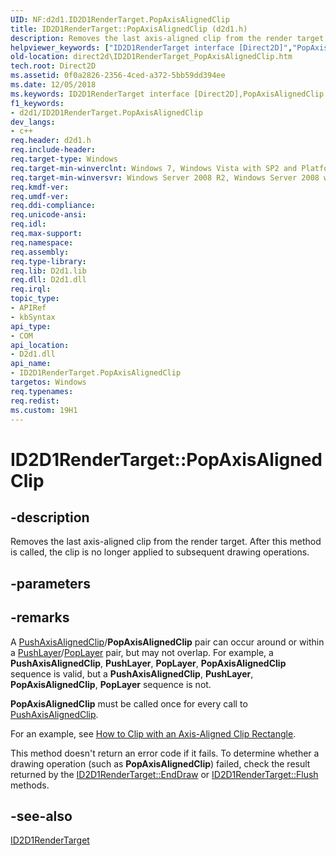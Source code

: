 ```yaml
---
UID: NF:d2d1.ID2D1RenderTarget.PopAxisAlignedClip
title: ID2D1RenderTarget::PopAxisAlignedClip (d2d1.h)
description: Removes the last axis-aligned clip from the render target. After this method is called, the clip is no longer applied to subsequent drawing operations.helpviewer_keywords: ["ID2D1RenderTarget interface [Direct2D]","PopAxisAlignedClip method","ID2D1RenderTarget.PopAxisAlignedClip","ID2D1RenderTarget::PopAxisAlignedClip","PopAxisAlignedClip","PopAxisAlignedClip method [Direct2D]","PopAxisAlignedClip method [Direct2D]","ID2D1RenderTarget interface","d2d1/ID2D1RenderTarget::PopAxisAlignedClip","direct2d.ID2D1RenderTarget_PopAxisAlignedClip"]
old-location: direct2d\ID2D1RenderTarget_PopAxisAlignedClip.htm
tech.root: Direct2D
ms.assetid: 0f0a2826-2356-4ced-a372-5bb59dd394ee
ms.date: 12/05/2018
ms.keywords: ID2D1RenderTarget interface [Direct2D],PopAxisAlignedClip method, ID2D1RenderTarget.PopAxisAlignedClip, ID2D1RenderTarget::PopAxisAlignedClip, PopAxisAlignedClip, PopAxisAlignedClip method [Direct2D], PopAxisAlignedClip method [Direct2D],ID2D1RenderTarget interface, d2d1/ID2D1RenderTarget::PopAxisAlignedClip, direct2d.ID2D1RenderTarget_PopAxisAlignedClip
f1_keywords:
- d2d1/ID2D1RenderTarget.PopAxisAlignedClip
dev_langs:
- c++
req.header: d2d1.h
req.include-header: 
req.target-type: Windows
req.target-min-winverclnt: Windows 7, Windows Vista with SP2 and Platform Update for Windows Vista [desktop apps \| UWP apps]
req.target-min-winversvr: Windows Server 2008 R2, Windows Server 2008 with SP2 and Platform Update for Windows Server 2008 [desktop apps \| UWP apps]
req.kmdf-ver: 
req.umdf-ver: 
req.ddi-compliance: 
req.unicode-ansi: 
req.idl: 
req.max-support: 
req.namespace: 
req.assembly: 
req.type-library: 
req.lib: D2d1.lib
req.dll: D2d1.dll
req.irql: 
topic_type:
- APIRef
- kbSyntax
api_type:
- COM
api_location:
- D2d1.dll
api_name:
- ID2D1RenderTarget.PopAxisAlignedClip
targetos: Windows
req.typenames: 
req.redist: 
ms.custom: 19H1
---
```


# ID2D1RenderTarget::PopAxisAlignedClip


## -description


Removes the last axis-aligned clip from the render target. After this method is called, the clip is no longer applied to subsequent drawing operations.


## -parameters






## -remarks



A <a href="/windows/win32/api/d2d1/nf-d2d1-id2d1rendertarget-pushaxisalignedclip(constd2d1_rect_f__d2d1_antialias_mode)">PushAxisAlignedClip</a>/<b>PopAxisAlignedClip</b> pair can occur around or within a <a href="/windows/win32/api/d2d1/nf-d2d1-id2d1rendertarget-pushlayer(constd2d1_layer_parameters__id2d1layer)">PushLayer</a>/<a href="/windows/win32/api/d2d1/nf-d2d1-id2d1rendertarget-poplayer">PopLayer</a> pair, but may not overlap. For example, a <b>PushAxisAlignedClip</b>, <b>PushLayer</b>, <b>PopLayer</b>, <b>PopAxisAlignedClip</b>  sequence is valid, but a <b>PushAxisAlignedClip</b>, <b>PushLayer</b>, <b>PopAxisAlignedClip</b>, <b>PopLayer</b> sequence is not. 

<b>PopAxisAlignedClip</b> must be called once for every call to <a href="/windows/win32/api/d2d1/nf-d2d1-id2d1rendertarget-pushaxisalignedclip(constd2d1_rect_f__d2d1_antialias_mode)">PushAxisAlignedClip</a>.

For an example, see <a href="/windows/win32/Direct2D/how-to-clip-with-axis-aligned-rects">How to Clip with an Axis-Aligned Clip Rectangle</a>.

This method doesn't return an error code if it fails. To determine whether a drawing operation (such as <b>PopAxisAlignedClip</b>) failed, check the result returned by the <a href="/windows/win32/api/d2d1/nf-d2d1-id2d1rendertarget-enddraw">ID2D1RenderTarget::EndDraw</a> or <a href="/windows/win32/api/d2d1/nf-d2d1-id2d1rendertarget-flush">ID2D1RenderTarget::Flush</a> methods. 




## -see-also




<a href="/windows/win32/api/d2d1/nn-d2d1-id2d1rendertarget">ID2D1RenderTarget</a>
 

 

